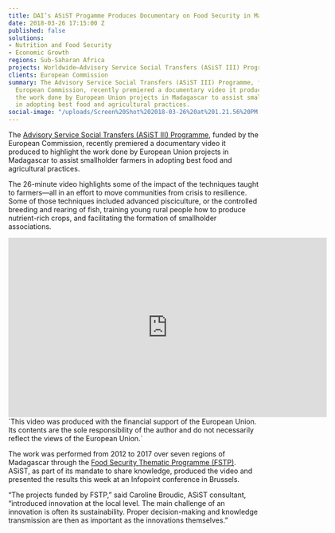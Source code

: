 ```yaml
---
title: DAI’s ASiST Progamme Produces Documentary on Food Security in Madagascar
date: 2018-03-26 17:15:00 Z
published: false
solutions:
- Nutrition and Food Security
- Economic Growth
regions: Sub-Saharan Africa
projects: Worldwide—Advisory Service Social Transfers (ASiST III) Programme
clients: European Commission
summary: The Advisory Service Social Transfers (ASiST III) Programme, funded by the
  European Commission, recently premiered a documentary video it produced to highlight
  the work done by European Union projects in Madagascar to assist smallholder farmers
  in adopting best food and agricultural practices.
social-image: "/uploads/Screen%20Shot%202018-03-26%20at%201.21.56%20PM.png"
---
```


The [Advisory Service Social Transfers (ASiST III) Programme](https://www.dai.com/our-work/projects/worldwide-technical-and-advisory-services-social-transfers-asist), funded by the European Commission, recently premiered a documentary video it produced to highlight the work done by European Union projects in Madagascar to assist smallholder farmers in adopting best food and agricultural practices.

The 26-minute video highlights some of the impact of the techniques taught to farmers—all in an effort to move communities from crisis to resilience. Some of those techniques included advanced pisciculture, or the controlled breeding and rearing of fish, training young rural people how to produce nutrient-rich crops, and facilitating the formation of smallholder associations.

<iframe src="https://player.vimeo.com/video/260931608" width="640" height="360" frameborder="0" webkitallowfullscreen mozallowfullscreen allowfullscreen></iframe>`This video was produced with the financial support of the European Union. Its contents are the sole responsibility of the author and do not necessarily reflect the views of the European Union.`

The work was performed from 2012 to 2017 over seven regions of Madagascar through the [Food Security Thematic Programme (FSTP)](https://ec.europa.eu/europeaid/sectors/food-and-agriculture/food-and-nutrition-security/food-security-thematic-programme-fstp_en). ASiST, as part of its mandate to share knowledge, produced the video and presented the results this week at an Infopoint conference in Brussels. 

“The projects funded by FSTP,” said Caroline Broudic, ASiST consultant, “introduced innovation at the local level. The main challenge of an innovation is often its sustainability. Proper decision-making and knowledge transmission are then as important as the innovations themselves.”  
